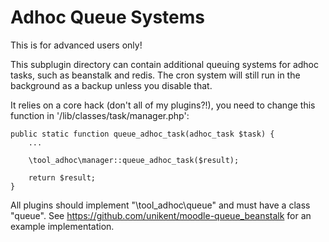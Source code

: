 Adhoc Queue Systems
===

This is for advanced users only!

This subplugin directory can contain additional queuing systems for adhoc tasks, such as beanstalk and redis.
The cron system will still run in the background as a backup unless you disable that.

It relies on a core hack (don't all of my plugins?!), you need to change this function in '/lib/classes/task/manager.php':
```
public static function queue_adhoc_task(adhoc_task $task) {
    ...

    \tool_adhoc\manager::queue_adhoc_task($result);

    return $result;
}
```

All plugins should implement "\tool_adhoc\queue" and must have a class "queue".
See https://github.com/unikent/moodle-queue_beanstalk for an example implementation.
